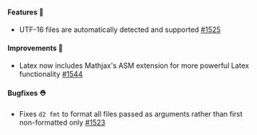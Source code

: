 #### Features 🚀

- UTF-16 files are automatically detected and supported [#1525](https://github.com/terrastruct/d2/pull/1525)

#### Improvements 🧹

- Latex now includes Mathjax's ASM extension for more powerful Latex functionality [#1544](https://github.com/terrastruct/d2/pull/1544)

#### Bugfixes ⛑️

- Fixes `d2 fmt` to format all files passed as arguments rather than first non-formatted only [#1523](https://github.com/terrastruct/d2/issues/1523)
